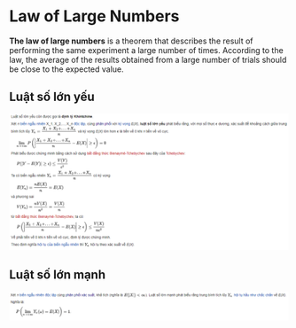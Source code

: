 # Law of Large Numbers

**The law of large numbers** is a theorem that describes the result of performing the same experiment a large number of times. According to the law, the average of the results obtained from a large number of trials should be close to the expected value.

## **Luật số lớn yếu**

![](./images/70.PNG)

## **Luật số lớn mạnh**

![](./images/71.PNG)
